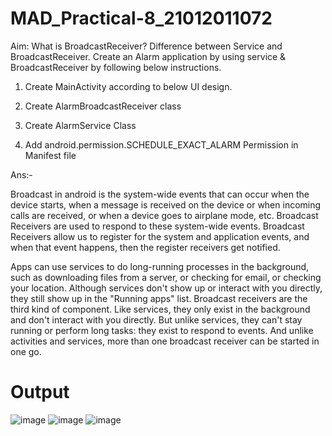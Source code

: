 # MAD_Practical-8_21012011072

Aim:
What is BroadcastReceiver? Difference between Service and BroadcastReceiver. Create an Alarm application by using service & BroadcastReceiver by following below instructions.

1. Create MainActivity according to below UI design.

2. Create AlarmBroadcastReceiver class

3. Create AlarmService Class

4. Add android.permission.SCHEDULE_EXACT_ALARM Permission in Manifest file

Ans:- 

Broadcast in android is the system-wide events that can occur when the device starts, when a message is received on the device or when incoming calls are received, or when a device goes to airplane mode, etc. Broadcast Receivers are used to respond to these system-wide events. Broadcast Receivers allow us to register for the system and application events, and when that event happens, then the register receivers get notified.

Apps can use services to do long-running processes in the background, such as downloading files from a server, or checking for email, or checking your location. Although services don't show up or interact with you directly, they still show up in the "Running apps" list. Broadcast receivers are the third kind of component. Like services, they only exist in the background and don't interact with you directly. But unlike services, they can't stay running or perform long tasks: they exist to respond to events. And unlike activities and services, more than one broadcast receiver can be started in one go.

# Output 

![image](https://github.com/Divy484/MAD_Practical-8_21012011072/assets/98522523/9ba54e8d-89bd-497b-913d-9185c4fd10f9)
![image](https://github.com/Divy484/MAD_Practical-8_21012011072/assets/98522523/faf48b46-5bb1-483e-9776-338726edb895)
![image](https://github.com/Divy484/MAD_Practical-8_21012011072/assets/98522523/4620be39-1d9b-483f-97d7-d54b08fc25bc)
